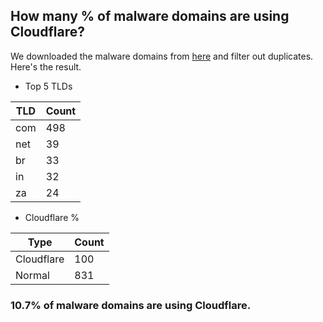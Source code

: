 ## How many % of malware domains are using Cloudflare?


We downloaded the malware domains from [here](https://urlhaus.abuse.ch) and filter out duplicates.
Here's the result.


[//]: # (start replacement)


- Top 5 TLDs

| TLD | Count |
| --- | --- |
| com | 498 |
| net | 39 |
| br | 33 |
| in | 32 |
| za | 24 |


- Cloudflare %

| Type | Count |
| --- | --- |
| Cloudflare | 100 |
| Normal | 831 |


### 10.7% of malware domains are using Cloudflare.